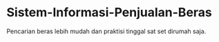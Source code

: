 # Sistem-Informasi-Penjualan-Beras
Pencarian beras lebih mudah dan praktisi tinggal sat set dirumah saja.
